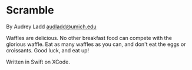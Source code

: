 Scramble
===========================
By Audrey Ladd <audladd@umich.edu>

Waffles are delicious. No other breakfast food can compete with the glorious waffle. Eat as many waffles as you can, and don't eat the eggs or croissants. Good luck, and eat up!

Written in Swift on XCode.
